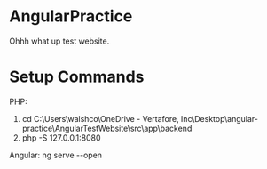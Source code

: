 # AngularPractice

Ohhh what up test website.

# Setup Commands

PHP:
1. cd C:\Users\walshco\OneDrive - Vertafore, Inc\Desktop\angular-practice\AngularTestWebsite\src\app\backend
2. php -S 127.0.0.1:8080

Angular: ng serve --open
